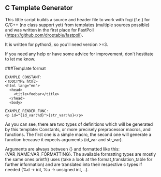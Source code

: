 C Template Generator
--------------------

This little script builds a source and header file to work with fcgi (f.e.) for C/C++ (no class support yet) from templates (multiple sources possible) and was written in the first place for FastPoll (https://github.com/droptable/fastpoll).

It is written for python3, so you'll need version >=3.

If you need any help or have some advice for improvement, don't hestitate to let me know.

###Template format
```
EXAMPLE_CONSTANT:
<!DOCTYPE html>
<html lang="en">
  <head>
    <title>foobar</title>
  </head>
  <body>

EXAMPLE_RENDER_FUNC:
<p id="{id_var:%d}">{str_var:%s}</p>

```

As you can see, there are two types of definitions which will be generated by this template: Constants, or more precisely preprocessor macros, and functions. The first one is a simple macro, the second one will generate a function because it expects arguments (id_var and str_var).

Arguments are always between {} and formatted like this: {VAR_NAME:VAR_FORMATTING}. The available formatting types are mostly the same ones printf() uses (take a look at the format_translation_table for further information) and are translated into their respective c types if needed (%d -> int, %u -> unsigned int, ..).

